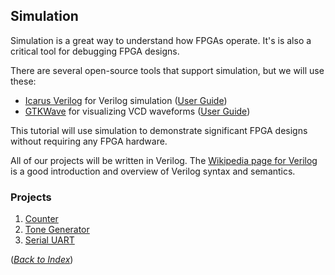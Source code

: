 ## Simulation

Simulation is a great way to understand how FPGAs operate.
It's is also a critical tool for debugging FPGA designs.

There are several open-source tools that support simulation, but we will use these:
 * [Icarus Verilog](http://iverilog.icarus.com/) for Verilog simulation
   ([User Guide](https://iverilog.fandom.com/wiki/User_Guide))
 * [GTKWave](http://gtkwave.sourceforge.net/) for visualizing VCD waveforms
   ([User Guide](https://iverilog.fandom.com/wiki/GTKWAVE))

This tutorial will use simulation
to demonstrate significant FPGA designs
without requiring any FPGA hardware.

All of our projects will be written in Verilog.
The [Wikipedia page for Verilog](https://en.wikipedia.org/wiki/Verilog)
is a good introduction and overview
of Verilog syntax and semantics.

### Projects

 1. [Counter](counter/README.md)
 2. [Tone Generator](tone/README.md)
 3. [Serial UART](uart/README.md)

([_Back to Index_](README.md))